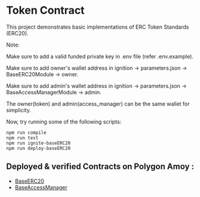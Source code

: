 # Token Contract

This project demonstrates basic implementations of ERC Token Standards (ERC20).

Note:

Make sure to add a valid funded private key in .env file (refer .env.example).

Make sure to add owner's wallet address in ignition -> parameters.json -> BaseERC20Module -> owner.

Make sure to add admin's wallet address in ignition -> parameters.json -> BaseAccessManagerModule -> admin.

The owner(token) and admin(access_manager) can be the same wallet for simplicity.

Now, try running some of the following scripts:
```shell
npm run compile
npm run test
npm run ignite-baseERC20
npm run deploy-baseERC20
```

## Deployed & verified Contracts on Polygon Amoy :

- [BaseERC20](https://amoy.polygonscan.com/address/0xF2D52442B0F7e6948583C62e4d63c819b9e4E8e8)
- [BaseAccessManager](https://amoy.polygonscan.com/address/0x63aD3BcfE3E6B07681030262607B0852C0d1d46b)
